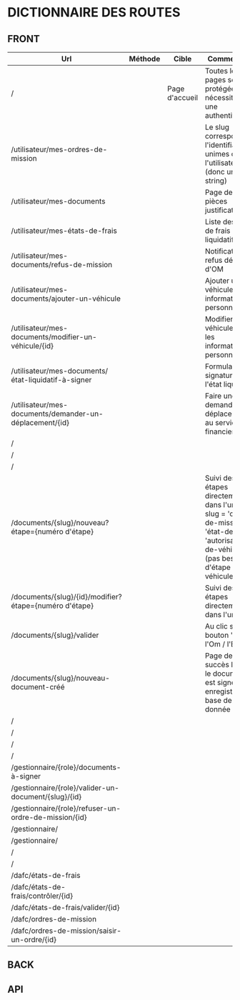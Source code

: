 # DICTIONNAIRE DES ROUTES

## FRONT

| Url | Méthode | Cible | Commentaire |
|--|--|--|--|
|/||Page d'accueil|Toutes les pages sont protégées et nécessitent une authentification|
|/utilisateur/mes-ordres-de-mission|||Le slug correspont à l'identifiant unimes de l'utilisateur (donc une string)|
|/utilisateur/mes-documents||| Page des pièces justificatives|
|/utilisateur/mes-états-de-frais|||Liste des États de frais et liquidatifs|
|/utilisateur/mes-documents/refus-de-mission|||Notification de refus définitif d'OM|
|/utilisateur/mes-documents/ajouter-un-véhicule|||Ajouter un véhicule aux informations personnelles|
|/utilisateur/mes-documents/modifier-un-véhicule/{id}|||Modifier un véhicule dans les informations personnelles|
|/utilisateur/mes-documents/état-liquidatif-à-signer|||Formulaire de signature de l'état liquidatif|
|/utilisateur/mes-documents/demander-un-déplacement/{id}|||Faire une demande de déplacement au service financier|
|/||||
|/||||
|/||||
|/documents/{slug}/nouveau?étape={numéro d'étape}|||Suivi des étapes directement dans l'url - slug = 'ordre-de-mission', 'état-de-frais', 'autorisation-de-véhicule' (pas besoin d'étape pour le véhicule)|
|/documents/{slug}/{id}/modifier?étape={numéro d'étape}|||Suivi des étapes directement dans l'url|
|/documents/{slug}/valider||| Au clic sur le bouton "Valider l'Om / l'Ef"|
|/documents/{slug}/nouveau-document-créé||| Page de succès lorsque le document est signé et enregistré en base de donnée|
|/||||
|/||||
|/||||
|/||||
|/gestionnaire/{role}/documents-à-signer||||
|/gestionnaire/{role}/valider-un-document/{slug}/{id}||||
|/gestionnaire/{role}/refuser-un-ordre-de-mission/{id}||||
|/gestionnaire/||||
|/gestionnaire/||||
|/||||
|/||||
|/dafc/états-de-frais||||
|/dafc/états-de-frais/contrôler/{id}||||
|/dafc/états-de-frais/valider/{id}||||
|/dafc/ordres-de-mission||||
|/dafc/ordres-de-mission/saisir-un-ordre/{id}||||

## BACK

## API
